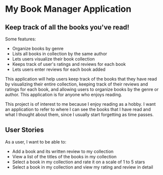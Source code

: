 # My Book Manager Application

## Keep track of all the books you've read!

Some features:
- Organize books by genre
- Lists all books in collection by the same author
- Lets users visualize their book collection
- Keeps track of user's ratings and reviews for each book
- Lets users enter reviews for each book added

This application will help users keep track of the books that they
have read by visualizing their entire collection, keeping track of their reviews and ratings for each book,
and allowing users to organize books by the genre or author. This application is for anyone who enjoys reading. 

This project is of interest to me because I enjoy reading as a hobby. I want an
application to refer to where I can see the books that I have read and what I thought about them, since I usually 
start forgetting as time passes.

## User Stories

As a user, I want to be able to:
- Add a book and its written review to my collection
- View a list of the titles of the books in my collection
- Select a book in my collection and rate it on a scale of 1 to 5 stars
- Select a book in my collection and view my rating and review in detail

